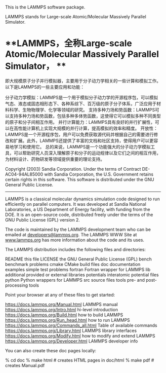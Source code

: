 This is the LAMMPS software package.

LAMMPS stands for Large-scale Atomic/Molecular Massively Parallel
Simulator.

<h1> **LAMMPS，全称Large-scale Atomic/Molecular Massively Parallel Simulator， **</h1>
即大规模原子分子并行模拟器，主要用于分子动力学相关的一些计算和模拟工作。以下是LAMMPS的一些主要应用和功能：

分子动力学模拟：LAMMPS是一个用于模拟分子动力学的开源程序包，可以模拟气态、液态或固态相形态下、各种系综下、百万级的原子分子体系，广泛应用于材料科学、生物物理学、化学等领域的研究。
支持多种力场和势函数：LAMMPS可以支持多种力场和势函数，包括多种多体势函数，这使得它可以模拟多种不同类型的原子和分子间相互作用。
并行计算能力：LAMMPS具有良好的并行扩展性，可以在高性能计算机上实现大规模的并行计算，提高模拟的效率和精度。
开放性：LAMMPS是一个开源程序包，用户可以免费获取源代码并根据自己的需要进行修改和扩展。此外，LAMMPS还提供了丰富的文档和社区支持，使得用户可以更容易地学习和使用它。
总的来说，LAMMPS是一个功能强大的分子动力学模拟工具，可以帮助研究人员深入理解原子和分子的运动规律以及它们之间的相互作用，为材料设计、药物研发等领域提供重要的理论支持。


Copyright (2003) Sandia Corporation.  Under the terms of Contract
DE-AC04-94AL85000 with Sandia Corporation, the U.S. Government retains
certain rights in this software.  This software is distributed under
the GNU General Public License.

----------------------------------------------------------------------

LAMMPS is a classical molecular dynamics simulation code designed to
run efficiently on parallel computers.  It was developed at Sandia
National Laboratories, a US Department of Energy facility, with
funding from the DOE.  It is an open-source code, distributed freely
under the terms of the GNU Public License (GPL) version 2.

The code is maintained by the LAMMPS development team who can be emailed
at developers@lammps.org.  The LAMMPS WWW Site at www.lammps.org has
more information about the code and its uses.

The LAMMPS distribution includes the following files and directories:

README                     this file
LICENSE                    the GNU General Public License (GPL)
bench                      benchmark problems
cmake                      CMake build files
doc                        documentation
examples                   simple test problems
fortran                    Fortran wrapper for LAMMPS
lib                        additional provided or external libraries
potentials                 interatomic potential files
python                     Python wrappers for LAMMPS
src                        source files
tools                      pre- and post-processing tools

Point your browser at any of these files to get started:

https://docs.lammps.org/Manual.html         LAMMPS manual
https://docs.lammps.org/Intro.html          hi-level introduction
https://docs.lammps.org/Build.html          how to build LAMMPS
https://docs.lammps.org/Run_head.html       how to run LAMMPS
https://docs.lammps.org/Commands_all.html   Table of available commands
https://docs.lammps.org/Library.html        LAMMPS library interfaces
https://docs.lammps.org/Modify.html         how to modify and extend LAMMPS
https://docs.lammps.org/Developer.html      LAMMPS developer info

You can also create these doc pages locally:

% cd doc
% make html                # creates HTML pages in doc/html
% make pdf                 # creates Manual.pdf
